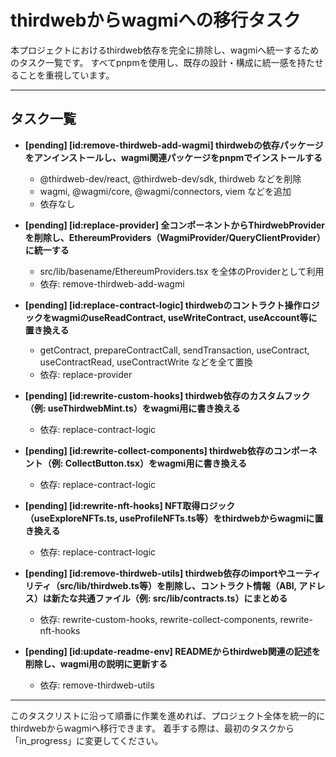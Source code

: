 # thirdwebからwagmiへの移行タスク

本プロジェクトにおけるthirdweb依存を完全に排除し、wagmiへ統一するためのタスク一覧です。
すべてpnpmを使用し、既存の設計・構成に統一感を持たせることを重視しています。

---

## タスク一覧

- **[pending] [id:remove-thirdweb-add-wagmi] thirdwebの依存パッケージをアンインストールし、wagmi関連パッケージをpnpmでインストールする**
  - @thirdweb-dev/react, @thirdweb-dev/sdk, thirdweb などを削除
  - wagmi, @wagmi/core, @wagmi/connectors, viem などを追加
  - 依存なし

- **[pending] [id:replace-provider] 全コンポーネントからThirdwebProviderを削除し、EthereumProviders（WagmiProvider/QueryClientProvider）に統一する**
  - src/lib/basename/EthereumProviders.tsx を全体のProviderとして利用
  - 依存: remove-thirdweb-add-wagmi

- **[pending] [id:replace-contract-logic] thirdwebのコントラクト操作ロジックをwagmiのuseReadContract, useWriteContract, useAccount等に置き換える**
  - getContract, prepareContractCall, sendTransaction, useContract, useContractRead, useContractWrite などを全て置換
  - 依存: replace-provider

- **[pending] [id:rewrite-custom-hooks] thirdweb依存のカスタムフック（例: useThirdwebMint.ts）をwagmi用に書き換える**
  - 依存: replace-contract-logic

- **[pending] [id:rewrite-collect-components] thirdweb依存のコンポーネント（例: CollectButton.tsx）をwagmi用に書き換える**
  - 依存: replace-contract-logic

- **[pending] [id:rewrite-nft-hooks] NFT取得ロジック（useExploreNFTs.ts, useProfileNFTs.ts等）をthirdwebからwagmiに置き換える**
  - 依存: replace-contract-logic

- **[pending] [id:remove-thirdweb-utils] thirdweb依存のimportやユーティリティ（src/lib/thirdweb.ts等）を削除し、コントラクト情報（ABI, アドレス）は新たな共通ファイル（例: src/lib/contracts.ts）にまとめる**
  - 依存: rewrite-custom-hooks, rewrite-collect-components, rewrite-nft-hooks

- **[pending] [id:update-readme-env] READMEからthirdweb関連の記述を削除し、wagmi用の説明に更新する**
  - 依存: remove-thirdweb-utils

---

このタスクリストに沿って順番に作業を進めれば、プロジェクト全体を統一的にthirdwebからwagmiへ移行できます。
着手する際は、最初のタスクから「in_progress」に変更してください。 